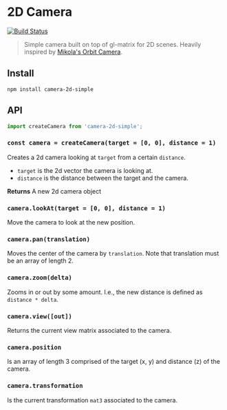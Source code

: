 # 2D Camera

[![Build Status](https://travis-ci.org/flekschas/camera-2d.svg?branch=master)](https://travis-ci.org/flekschas/camera-2d)

> Simple camera built on top of gl-matrix for 2D scenes. Heavily inspired by [Mikola's Orbit Camera](https://github.com/mikolalysenko/orbit-camera).

## Install

```
npm install camera-2d-simple
```

## API

```javascript
import createCamera from 'camera-2d-simple';
```

### `const camera = createCamera(target = [0, 0], distance = 1)`
Creates a 2d camera looking at `target` from a certain `distance`.

* `target` is the 2d vector the camera is looking at.
* `distance` is the distance between the target and the camera.

**Returns** A new 2d camera object

### `camera.lookAt(target = [0, 0], distance = 1)`
Move the camera to look at the new position.

### `camera.pan(translation)`
Moves the center of the camera by `translation`.  Note that translation must be an array of length 2.

### `camera.zoom(delta)`
Zooms in or out by some amount. I.e., the new distance is defined as `distance * delta`.

### `camera.view([out])`
Returns the current view matrix associated to the camera.

### `camera.position`
Is an array of length 3 comprised of the target (x, y) and distance (z) of the camera.

### `camera.transformation`
Is the current transformation `mat3` associated to the camera.
